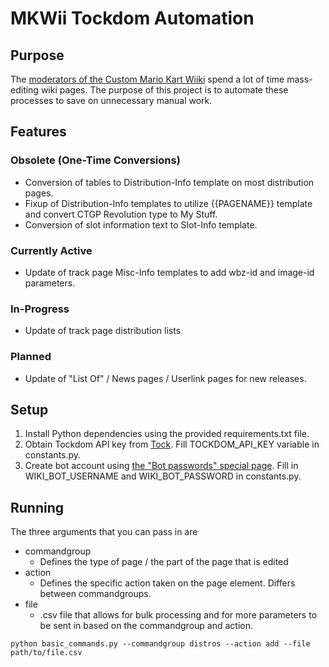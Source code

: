 # MKWii Tockdom Automation

## Purpose
The [moderators of the Custom Mario Kart Wiiki](https://wiki.tockdom.com/wiki/Help:Contents#Wiiki_Team) spend a lot of time mass-editing wiki pages. The purpose of this project is to automate these processes to save on unnecessary manual work.  

## Features
### Obsolete (One-Time Conversions)
* Conversion of tables to Distribution-Info template on most distribution pages.
* Fixup of Distribution-Info templates to utilize {{PAGENAME}} template and convert CTGP Revolution type to My Stuff. 
* Conversion of slot information text to Slot-Info template. 

### Currently Active
* Update of track page Misc-Info templates to add wbz-id and image-id parameters.

### In-Progress
* Update of track page distribution lists

### Planned
* Update of "List Of" / News pages / Userlink pages for new releases.


## Setup
1. Install Python dependencies using the provided requirements.txt file.
2. Obtain Tockdom API key from [Tock](https://wiki.tockdom.com/wiki/User:Tock). Fill TOCKDOM_API_KEY variable in constants.py.
3. Create bot account using [the "Bot passwords" special page](https://wiki.tockdom.com/wiki/Special:BotPasswords). Fill in WIKI_BOT_USERNAME and WIKI_BOT_PASSWORD in constants.py.

## Running
The three arguments that you can pass in are 
* commandgroup
  * Defines the type of page / the part of the page that is edited
* action
  * Defines the specific action taken on the page element. Differs between commandgroups.     
* file
  * .csv file that allows for bulk processing and for more parameters to be sent in based on the commandgroup and action.
```
python basic_commands.py --commandgroup distros --action add --file path/to/file.csv
```
